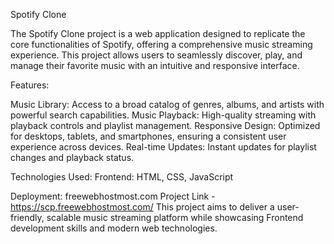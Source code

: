 Spotify Clone

The Spotify Clone project is a web application designed to replicate the core functionalities of Spotify, offering a comprehensive music streaming experience. This project allows users to seamlessly discover, play, and manage their favorite music with an intuitive and responsive interface.

Features:

Music Library: Access to a broad catalog of genres, albums, and artists with powerful search capabilities.
Music Playback: High-quality streaming with playback controls and playlist management.
Responsive Design: Optimized for desktops, tablets, and smartphones, ensuring a consistent user experience across devices.
Real-time Updates: Instant updates for playlist changes and playback status.

Technologies Used:
Frontend: HTML, CSS, JavaScript

Deployment: freewebhostmost.com
 Project Link - https://scp.freewebhostmost.com/
This project aims to deliver a user-friendly, scalable music streaming platform while showcasing Frontend development skills and modern web technologies.
